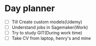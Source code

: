 

# Day planner

- [ ] Till Create custom models(Udemy)
- [ ] Understand jobs in Sagemaker(Work)
- [ ] Try to study GIT(During work time)
- [ ] Take CV from laptop, henry's and mine